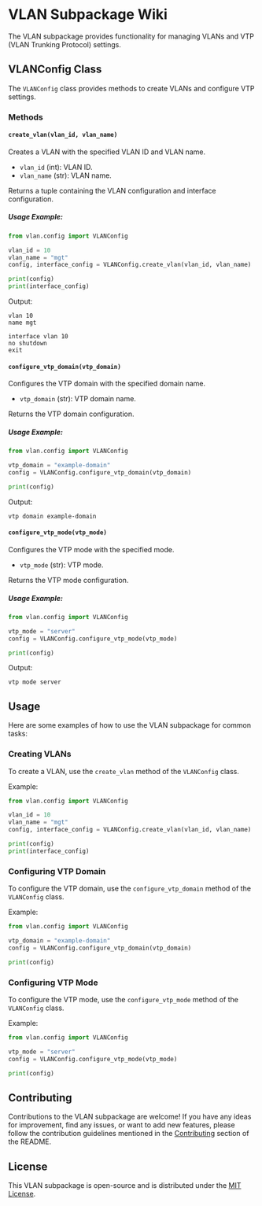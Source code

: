 
# VLAN Subpackage Wiki

The VLAN subpackage provides functionality for managing VLANs and VTP (VLAN Trunking Protocol) settings.

## VLANConfig Class

The `VLANConfig` class provides methods to create VLANs and configure VTP settings.

### Methods

#### `create_vlan(vlan_id, vlan_name)`

Creates a VLAN with the specified VLAN ID and VLAN name.

- `vlan_id` (int): VLAN ID.
- `vlan_name` (str): VLAN name.

Returns a tuple containing the VLAN configuration and interface configuration.

##### Usage Example:

```python
from vlan.config import VLANConfig

vlan_id = 10
vlan_name = "mgt"
config, interface_config = VLANConfig.create_vlan(vlan_id, vlan_name)

print(config)
print(interface_config)
```

Output:
```
vlan 10
name mgt

interface vlan 10
no shutdown
exit
```

#### `configure_vtp_domain(vtp_domain)`

Configures the VTP domain with the specified domain name.

- `vtp_domain` (str): VTP domain name.

Returns the VTP domain configuration.

##### Usage Example:

```python
from vlan.config import VLANConfig

vtp_domain = "example-domain"
config = VLANConfig.configure_vtp_domain(vtp_domain)

print(config)
```

Output:
```
vtp domain example-domain
```

#### `configure_vtp_mode(vtp_mode)`

Configures the VTP mode with the specified mode.

- `vtp_mode` (str): VTP mode.

Returns the VTP mode configuration.

##### Usage Example:

```python
from vlan.config import VLANConfig

vtp_mode = "server"
config = VLANConfig.configure_vtp_mode(vtp_mode)

print(config)
```

Output:
```
vtp mode server
```

## Usage

Here are some examples of how to use the VLAN subpackage for common tasks:

### Creating VLANs

To create a VLAN, use the `create_vlan` method of the `VLANConfig` class.

Example:

```python
from vlan.config import VLANConfig

vlan_id = 10
vlan_name = "mgt"
config, interface_config = VLANConfig.create_vlan(vlan_id, vlan_name)

print(config)
print(interface_config)
```

### Configuring VTP Domain

To configure the VTP domain, use the `configure_vtp_domain` method of the `VLANConfig` class.

Example:

```python
from vlan.config import VLANConfig

vtp_domain = "example-domain"
config = VLANConfig.configure_vtp_domain(vtp_domain)

print(config)
```

### Configuring VTP Mode

To configure the VTP mode, use the `configure_vtp_mode` method of the `VLANConfig` class.

Example:

```python
from vlan.config import VLANConfig

vtp_mode = "server"
config = VLANConfig.configure_vtp_mode(vtp_mode)

print(config)
```

## Contributing

Contributions to the VLAN subpackage are welcome! If you have any ideas for improvement, find any issues, or want to add new features, please follow the contribution guidelines mentioned in the [Contributing](/README.md#contributing) section of the README.

## License

This VLAN subpackage is open-source and is distributed under the [MIT License](/LICENSE.md). 
